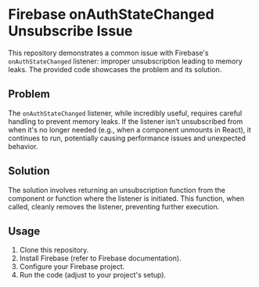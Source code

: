 # Firebase onAuthStateChanged Unsubscribe Issue

This repository demonstrates a common issue with Firebase's `onAuthStateChanged` listener: improper unsubscription leading to memory leaks.  The provided code showcases the problem and its solution.

## Problem

The `onAuthStateChanged` listener, while incredibly useful, requires careful handling to prevent memory leaks.  If the listener isn't unsubscribed from when it's no longer needed (e.g., when a component unmounts in React), it continues to run, potentially causing performance issues and unexpected behavior.

## Solution

The solution involves returning an unsubscription function from the component or function where the listener is initiated.  This function, when called, cleanly removes the listener, preventing further execution.

## Usage

1. Clone this repository.
2. Install Firebase (refer to Firebase documentation).
3. Configure your Firebase project.
4. Run the code (adjust to your project's setup).